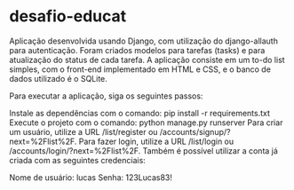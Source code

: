 # desafio-educat

Aplicação desenvolvida usando Django, com utilização do django-allauth para autenticação. Foram criados modelos para tarefas (tasks) e para atualização do status de cada tarefa. A aplicação consiste em um to-do list simples, com o front-end implementado em HTML e CSS, e o banco de dados utilizado é o SQLite.

Para executar a aplicação, siga os seguintes passos:

Instale as dependências com o comando: pip install -r requirements.txt
Execute o projeto com o comando: python manage.py runserver
Para criar um usuário, utilize a URL /list/register ou /accounts/signup/?next=%2Flist%2F. Para fazer login, utilize a URL /list/login ou /accounts/login/?next=%2Flist%2F. Também é possível utilizar a conta já criada com as seguintes credenciais:

Nome de usuário: lucas
Senha: 123Lucas83!

